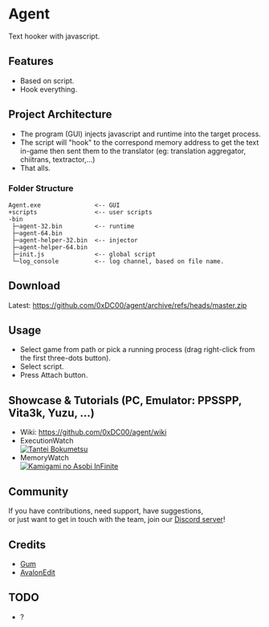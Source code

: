 # Agent
Text hooker with javascript.

## Features
- Based on script.
- Hook everything.

## Project Architecture
- The program (GUI) injects javascript and runtime into the target process.
- The script will "hook" to the correspond memory address to get the text in-game
then sent them to the translator (eg: translation aggregator, chiitrans, textractor,...)
- That alls.

### Folder Structure
```
Agent.exe               <-- GUI
+scripts                <-- user scripts
-bin
 ├─agent-32.bin         <-- runtime
 ├─agent-64.bin
 ├─agent-helper-32.bin  <-- injector
 ├─agent-helper-64.bin
 ├─init.js              <-- global script
 └─log_console          <-- log channel, based on file name.
```

## Download
Latest: <https://github.com/0xDC00/agent/archive/refs/heads/master.zip>

## Usage
- Select game from path or pick a running process (drag right-click from the first three-dots button).
- Select script.
- Press Attach button.

## Showcase & Tutorials (PC, Emulator: PPSSPP, Vita3k, Yuzu, ...)
- Wiki: https://github.com/0xDC00/agent/wiki
- ExecutionWatch\
  [![Tantei Bokumetsu](https://img.youtube.com/vi/bFuD9Fb1zKM/1.jpg)](https://youtu.be/bFuD9Fb1zKM?list=PLTZXVVG9AT6TATy_7ey3jUkE0g35t3xtk)
- MemoryWatch\
  [![Kamigami no Asobi InFinite](https://img.youtube.com/vi/kwy_TggjTB4/1.jpg)](https://youtu.be/kwy_TggjTB4?list=PLTZXVVG9AT6TATy_7ey3jUkE0g35t3xtk)

## Community
If you have contributions, need support, have suggestions,\
or just want to get in touch with the team, join our [Discord server](https://discord.gg/cdmSkXR7j8)!


## Credits
- [Gum](https://github.com/frida/frida-gum)
- [AvalonEdit](https://github.com/icsharpcode/AvalonEdit)

## TODO
- ?